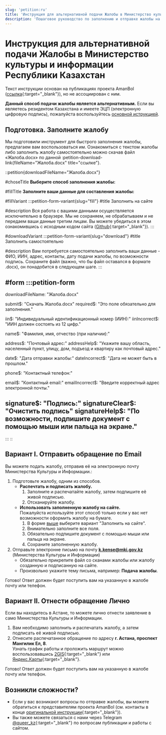 ```yaml
---
slug: 'petition:ru'
title: 'Инструкция для альтернативной подачи Жалобы в Министерство культуры и информации Республики Казахстан'
description: 'Пошаговое руководство по заполнению и отправке жалобы на петицию «О запрете пропаганды ЛГБТ+ в Казахстане» посредствам email или лично.'
---
```


# Инструкция для альтернативной подачи Жалобы в Министерство культуры и информации Республики Казахстан

Текст инструкции основан на публикациях проекта AmanBol ([ссылка](https://amanbol.kz/instructions2024?utm_source=queer.kz){:target="_blank"}), но не ассоциирован с ним.

**Данный способ подачи жалобы является альтернативным.** Если вы являетесь резидентом Казахстана и имеете ЭЦП (электронную цифровую подпись), пожалуйста воспользуйтесь [основной иструкцией](/petition).

## Подготовка. Заполните жалобу

Мы подготовили инструмент для быстрого заполнения жалобы, предлагаем вам воспользоваться им. Ознакомиться с текстом жалобы либо заполнить жалобу самостоятельно можно скачав файл «Жалоба.docx» по данной :petition-download-link{fileName="Жалоба.docx" title="ссылке"}.

::petition{downloadFileName="Жалоба.docx"}
<!-- Titles -->
#choseTitle
  **Выберите способ заполнения жалобы:**

#fillTitle
  **Заполните ваши данные для составления жалобы:**

#fillVariant
  :::petition-form-variant{slug="fill"}
  #title
    Заполнить на сайте

  #description
    Вся работа с вашими данными осуществляется исключительно в браузере. Мы не сохраняем, не обрабатываем и не передаем ваши данные третим лицам. Вы можете убедиться в этом ознакомившись с исходным кодом сайта ([Github](https://github.com/queer-kz/placeholder/blob/main/components/content/PetitionForm.vue){:target="_blank"}).
  :::

#downloadVariant
  :::petition-form-variant{slug="download"}
  #title
    Заполнить самостоятельно

  #description
    Вам потребуется самостоятельно заполнить ваши данные - ФИО, ИИН, адрес, контакты, дату подачи жалобы, по возможности подпись. Сохраните файл (важно, что бы файл оставался в формате .docx), он понадобится в следующем шаге.
  :::

#form
  :::petition-form
  ---
  downloadFileName: "Жалоба.docx"

  submit$: "Скачать Жалоба.docx"
  required$: "Это поле обязательно для заполнения."

  iin$: "Индивидуальный идентификационный номер (ИИН):"
  iinIncorrect$: "ИИН должен состоять из 12 цифр."

  name$: "Фамилия, имя, отчество (при наличии):"

  address$: "Почтовый адрес:"
  addressHelp$: "Укажите вашу область, населенный пункт, улицу, дом, подъезд и квартиру как почтовый адрес."

  date$: "Дата отправки жалобы:"
  dateIncorrect$: "Дата не может быть в прошлом."

  phone$: "Контактный телефон:"

  email$: "Контактный email:"
  emailIncorrect$: "Введите корректный адрес электронной почты."

  signature$: "Подпись:"
  signatureClear$: "Очистить подпись"
  signatureHelp$: "По возможности, подпишите документ с помощью мыши или пальца на экране."
  ---
  :::
::

## Вариант I. Отправить обращение по Email

Вы можете подать жалобу, отправив её на электронную почту Министерства Культуры и Информации.:

1. Подготовьте жалобу, одним из способов.
   - **Распечтать и подписать жалобу.**
     1. Заполните и распечатайте жалобу, затем подпишите её живой подписью.
     2. Отсканируйте жалобу.
   - **Использовать заполненную жалобу на сайте.**  
     Пожалуйста используйте этот способ только если у вас нет возможности оформить жалобу на бумаге.
     1. В форме [выше](#подготовка-заполните-жалобу) выберите вариант "Заполнить на сайте".
     2. Внимательно заполните все поля.
     3. Обязательно подпишите документ с помощью мыши или пальца на экране.
     4. Сохраните заполненную жалобу.
2. Отправьте электронне письмо на почту **[k.kense@mki.gov.kz](mailto:k.kense@mki.gov.kz)** (Министерства Культуры и Информации)
   - Обязательно прикрепите файл со сканами жалобы или жалобу созданную и подписанную на сайте.
   - Произвольно укажите тему письма, например: **Подача жалобы**.

Готово! Ответ должен будет поступить вам на указанную в жалобе почту или телефон.

## Вариант II. Отнести обращение Лично

Если вы находитесь в Астане, то можете лично отнести заявление в само Министерства Культуры и Информации.

1. Вам необходимо заполнить и распечатать жалобу, а затем подписать её живой подписью.
2. Отнесите распечатанное обращение по адресу **г. Астана, проспект Мангилик Ел, 8​**.  
   Узнать график работы и проложить маршрут можно воспользовавшись [2GIS](https://go.2gis.com/j3ff8){:target="_blank"} или [Яндекс.Карты](https://yandex.kz/maps/-/CDGjeVPV){:target="_blank"}.

Готово! Ответ должен будет поступить вам на указанную в жалобе почту или телефон.

## Возникли сложности?

- Если у вас возникают вопросы по отправке жалобы, вы можете обратиться к представителям проекта AmanBol (см. контакты в конце [оригинальной инструкции](https://amanbol.kz/instructions2024?utm_source=queer.kz){:target="_blank"}).
- Вы также можете связаться с нами через Telegram [@queer_kz](https://t.me/queer_kz){:target="_blank"} по вопросам публикации и работы с сайтом.
